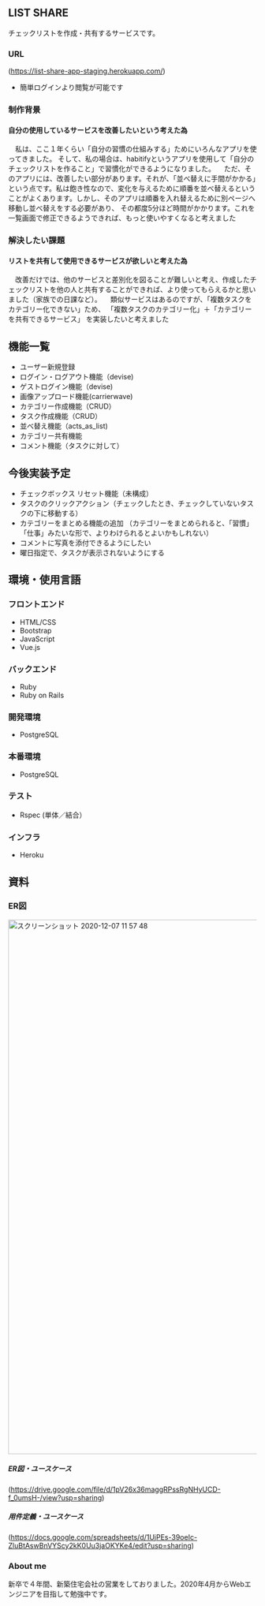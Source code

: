 ## LIST SHARE
チェックリストを作成・共有するサービスです。
  
### URL
(https://list-share-app-staging.herokuapp.com/)
- 簡単ログインより閲覧が可能です
  
  
  
  
### 制作背景
#### 自分の使用しているサービスを改善したいという考えた為
　私は、ここ１年くらい「自分の習慣の仕組みする」ためにいろんなアプリを使ってきました。
そして、私の場合は、habitifyというアプリを使用して「自分のチェックリストを作ること」で習慣化ができるようになりました。
　ただ、そのアプリには、改善したい部分があります。それが、「並べ替えに手間がかかる」という点です。私は飽き性なので、変化を与えるために順番を並べ替えるということがよくあります。しかし、そのアプリは順番を入れ替えるために別ページへ移動し並べ替えをする必要があり、
その都度5分ほど時間がかかります。これを一覧画面で修正できるようできれば、もっと使いやすくなると考えました
<br>

  
### 解決したい課題
#### リストを共有して使用できるサービスが欲しいと考えた為
　改善だけでは、他のサービスと差別化を図ることが難しいと考え、作成したチェックリストを他の人と共有することができれば、より使ってもらえるかと思いました（家族での日課など）。
　類似サービスはあるのですが、「複数タスクをカテゴリー化できない」ため、
「複数タスクのカテゴリー化」＋「カテゴリーを共有できるサービス」
を実装したいと考えました
  
  
  
## 機能一覧
* ユーザー新規登録
* ログイン・ログアウト機能（devise)
* ゲストログイン機能（devise)
* 画像アップロード機能(carrierwave)
* カテゴリー作成機能（CRUD）
* タスク作成機能（CRUD）
* 並べ替え機能（acts_as_list)
* カテゴリー共有機能
* コメント機能（タスクに対して）

## 今後実装予定
* チェックボックス リセット機能（未構成）
* タスクのクリックアクション（チェックしたとき、チェックしていないタスクの下に移動する）
* カテゴリーをまとめる機能の追加
（カテゴリーをまとめられると、「習慣」「仕事」みたいな形で、よりわけられるとよいかもしれない）
* コメントに写真を添付できるようにしたい
* 曜日指定で、タスクが表示されないようにする
  
## 環境・使用言語
  
  
### フロントエンド
* HTML/CSS
* Bootstrap
* JavaScript
* Vue.js
  
  
### バックエンド
* Ruby
* Ruby on Rails
  
  
### 開発環境
* PostgreSQL  
  
### 本番環境
* PostgreSQL  
  
  
### テスト
* Rspec (単体／結合）
  
  
  
### インフラ
- Heroku
  
  
  
  
## 資料
  
  
### ER図
<img width="1084" alt="スクリーンショット 2020-12-07 11 57 48" src="https://user-images.githubusercontent.com/64491435/101304452-9f55be80-3883-11eb-8d53-f2c6b058a064.png">

##### ER図・ユースケース
(https://drive.google.com/file/d/1pV26x36maggRPssRgNHyUCD-f_0umsH-/view?usp=sharing)

##### 用件定義・ユースケース  
(https://docs.google.com/spreadsheets/d/1UjPEs-39oeIc-ZluBtAswBnVYScy2kK0Uu3jaOKYKe4/edit?usp=sharing)
  
### About me
新卒で４年間、新築住宅会社の営業をしておりました。2020年4月からWebエンジニアを目指して勉強中です。
